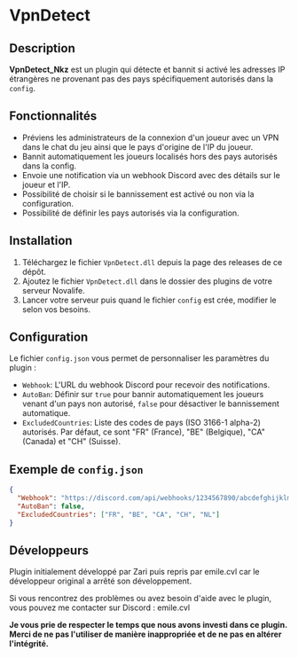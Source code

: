 # VpnDetect

## Description
**VpnDetect_Nkz** est un plugin qui détecte et bannit si activé les adresses IP étrangères ne provenant pas des pays spécifiquement autorisés dans la `config`.

## Fonctionnalités

- Préviens les administrateurs de la connexion d'un joueur avec un VPN dans le chat du jeu ainsi que le pays d'origine de l'IP du joueur.
- Bannit automatiquement les joueurs localisés hors des pays autorisés dans la config.
- Envoie une notification via un webhook Discord avec des détails sur le joueur et l'IP.
- Possibilité de choisir si le bannissement est activé ou non via la configuration.
- Possibilité de définir les pays autorisés via la configuration.

## Installation

1. Téléchargez le fichier `VpnDetect.dll` depuis la page des releases de ce dépôt.
2. Ajoutez le fichier `VpnDetect.dll` dans le dossier des plugins de votre serveur Novalife.
3. Lancer votre serveur puis quand le fichier `config` est crée, modifier le selon vos besoins.

## Configuration

Le fichier `config.json` vous permet de personnaliser les paramètres du plugin :

- `Webhook`: L'URL du webhook Discord pour recevoir des notifications.
- `AutoBan`: Définir sur `true` pour bannir automatiquement les joueurs venant d'un pays non autorisé, `false` pour désactiver le bannissement automatique.
- `ExcludedCountries`: Liste des codes de pays (ISO 3166-1 alpha-2) autorisés. Par défaut, ce sont "FR" (France), "BE" (Belgique), "CA" (Canada) et "CH" (Suisse).

## Exemple de `config.json`

```json
{
  "Webhook": "https://discord.com/api/webhooks/1234567890/abcdefghijklmnopqrstuvwxyz",
  "AutoBan": false,
  "ExcludedCountries": ["FR", "BE", "CA", "CH", "NL"]
}
```

## Développeurs

Plugin initialement développé par Zari puis repris par emile.cvl car le développeur original a arrêté son développement.

Si vous rencontrez des problèmes ou avez besoin d'aide avec le plugin, vous pouvez me contacter sur Discord : emile.cvl

**Je vous prie de respecter le temps que nous avons investi dans ce plugin. Merci de ne pas l'utiliser de manière inappropriée et de ne pas en altérer l'intégrité.**
